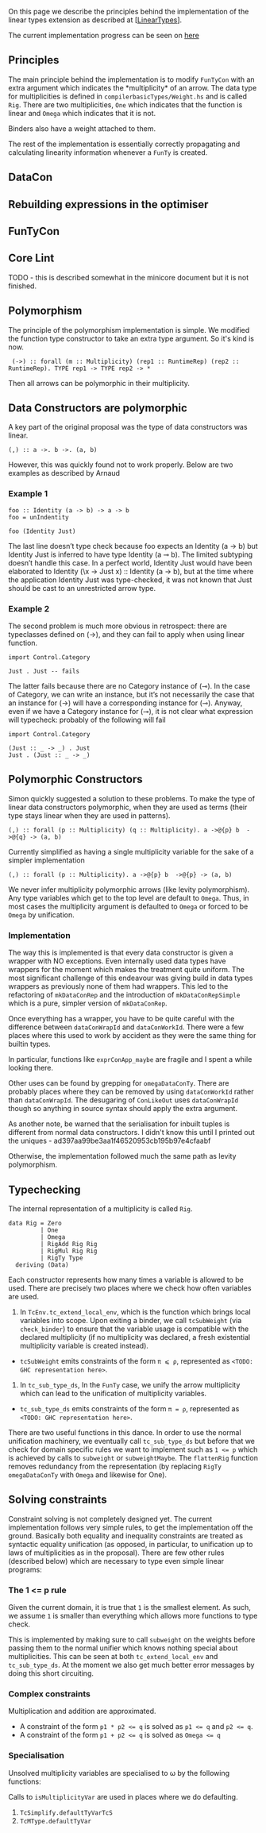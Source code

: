 
On this page we describe the principles behind the implementation of the linear types extension as described at \[[LinearTypes](linear-types)\].



The current implementation progress can be seen on [
here](https://github.com/tweag/ghc/tree/linear-types)


## Principles



The main principle behind the implementation is to modify `FunTyCon` with an extra argument which indicates the \*multiplicity\* of an arrow. The data type for multiplicities is defined
in `compilerbasicTypes/Weight.hs` and is called `Rig`. There are two multiplicities, `One` which indicates that the function is linear and `Omega` which indicates that it is not.



Binders also have a weight attached to them. 



The rest of the implementation is essentially correctly propagating and calculating linearity information whenever a `FunTy` is created.


## DataCon


## Rebuilding expressions in the optimiser


## FunTyCon


## Core Lint



TODO - this is described somewhat in the minicore document but it is not finished. 


## Polymorphism



The principle of the polymorphism implementation is simple. We modified the function type constructor to take an extra type argument. So it's kind is now.


```wiki
 (->) :: forall (m :: Multiplicity) (rep1 :: RuntimeRep) (rep2 :: RuntimeRep). TYPE rep1 -> TYPE rep2 -> *
```


Then all arrows can be polymorphic in their multiplicity. 


## Data Constructors are polymorphic



A key part of the original proposal was the type of data constructors was linear. 


```wiki
(,) :: a ->. b ->. (a, b)
```


However, this was quickly found not to work properly. Below are two examples as described by Arnaud


### Example 1


```wiki
foo :: Identity (a -> b) -> a -> b
foo = unIndentity

foo (Identity Just)
```


The last line doesn’t type check because foo expects an Identity (a
-\> b) but Identity Just is inferred to have type Identity (a ⊸
b). The limited subtyping doesn’t handle this case. In a perfect
world, Identity Just would have been elaborated to Identity (\\x -\>
Just x) :: Identity (a -\> b), but at the time where the application
Identity Just was type-checked, it was not known that Just should
be cast to an unrestricted arrow type.


### Example 2



The second problem is much more obvious in retrospect: there are
typeclasses defined on (-\>), and they can fail to apply when using
linear function.


```wiki
import Control.Category

Just . Just -- fails
```


The latter fails because there are no Category instance of (⊸). In
the case of Category, we can write an instance, but it’s not
necessarily the case that an instance for (-\>) will have a
corresponding instance for (⊸). Anyway, even if we have a Category
instance for (⊸), it is not clear what expression will
typecheck: probably of the following will fail


```wiki
import Control.Category

(Just :: _ -> _) . Just
Just . (Just :: _ -> _)
```

## Polymorphic Constructors



Simon quickly suggested a solution to these problems. To make the type of linear data constructors polymorphic, when they are used as terms (their type stays linear when they are used in patterns).


```wiki
(,) :: forall (p :: Multiplicity) (q :: Multiplicity). a ->@{p} b  ->@{q} -> (a, b)
```


Currently simplified as having a single multiplicity variable for the sake of a simpler implementation


```wiki
(,) :: forall (p :: Multiplicity). a ->@{p} b  ->@{p} -> (a, b)
```


We never infer multiplicity polymorphic arrows (like levity polymorphism). Any type variables which get to the top level are default to `Omega`. Thus, in most cases the multiplicity argument is
defaulted to `Omega` or forced to be `Omega` by unification. 


### Implementation



The way this is implemented is that every data constructor is given a wrapper with NO exceptions. Even internally used data types have wrappers for the moment which makes the treatment quite uniform. The most significant challenge of this endeavour was giving build in data types wrappers as previously none of them had wrappers. This led to the refactoring of `mkDataConRep` and the
introduction of `mkDataConRepSimple` which is a pure, simpler version of `mkDataConRep`. 



Once everything has a wrapper, you have to be quite careful with the difference between `dataConWrapId` and `dataConWorkId`. There were a few places where this used to work
by accident as they were the same thing for builtin types.  



In particular, functions like `exprConApp_maybe` are fragile and I spent a while looking there. 



Other uses can be found by grepping for `omegaDataConTy`. There are probably places where they can be removed by using `dataConWorkId` rather than `dataConWrapId`. The desugaring of `ConLikeOut` uses `dataConWrapId` though so anything in source syntax should apply the extra argument.



As another note, be warned that the serialisation for inbuilt tuples is different from normal data constructors. I didn't know this until I printed out the uniques - ad397aa99be3aa1f46520953cb195b97e4cfaabf



Otherwise, the implementation followed much the same path as levity polymorphism. 


## Typechecking



The internal representation of a multiplicity is called `Rig`. 


```wiki
data Rig = Zero                                                                    
         | One                                                                     
         | Omega                                                                   
         | RigAdd Rig Rig                                                          
         | RigMul Rig Rig                                                          
         | RigTy Type                                                              
  deriving (Data) 
```


Each constructor represents how many times a variable is allowed to be used. There are precisely two places where we check how often variables are used.


1. In `TcEnv.tc_extend_local_env`, which is the function which brings local variables into scope. Upon exiting a binder, we call `tcSubWeight` (via `check_binder`) to ensure that the variable usage is compatible with the declared multiplicity (if no multiplicity was declared, a fresh existential multiplicity variable is created instead).

  - `tcSubWeight` emits constraints of the form `π ⩽ ρ`, represented as `<TODO: GHC representation here>`.
1. In `tc_sub_type_ds`, In the `FunTy` case, we unify the arrow multiplicity which can lead to the unification of multiplicity variables.

  - `tc_sub_type_ds` emits constraints of the form `π = ρ`, represented as `<TODO: GHC representation here>`.


There are two useful functions in this dance. In order to use the normal unification machinery, we eventually call `tc_sub_type_ds` but before that we check for domain specific rules we want to implement such as `1 <= p` which is
achieved by calls to `subweight` or `subweightMaybe`. The `flattenRig` function removes redundancy from the representation (by replacing `RigTy omegaDataConTy` with `Omega` and likewise for One).


## Solving constraints



Constraint solving is not completely designed yet. The current implementation follows very simple rules, to get the implementation off the ground. Basically both equality and inequality constraints are treated as syntactic equality unification (as opposed, in particular, to unification up to laws of multiplicities as in the proposal). There are few other rules (described below) which are necessary to type even simple linear programs:


### The 1 \<= p rule



Given the current domain, it is true that `1` is the smallest element. As such, we assume `1` is smaller than everything which allows more functions to type check. 



This is implemented by making sure to call `subweight` on the weights before passing them to the normal unifier which knows nothing special about multiplicities. This can be seen at both
`tc_extend_local_env` and `tc_sub_type_ds`. At the moment we also get much better error messages by doing this short circuiting.


### Complex constraints



Multiplication and addition are approximated.


- A constraint of the form `p1 * p2 <= q` is solved as `p1 <= q` and `p2 <= q`. 
- A constraint of the form `p1 + p2 <= q` is solved as `Omega <= q` 

### Specialisation



Unsolved multiplicity variables are specialised to ω by the following functions:



Calls to `isMultiplicityVar` are used in places where we do defaulting.


1. `TcSimplify.defaultTyVarTcS`
1. `TcMType.defaultTyVar`
